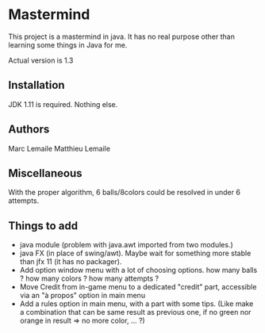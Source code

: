 # Mastermind

This project is a mastermind in java. It has no real purpose other than learning some things in Java for me.

Actual version is 1.3 

## Installation

JDK 1.11 is required. Nothing else.

## Authors

Marc Lemaile
Matthieu Lemaile

## Miscellaneous

With the proper algorithm, 6 balls/8colors could be resolved in under 6 attempts.

## Things to add

* java module (problem with java.awt imported from two modules.)
* java FX (in place of swing/awt). Maybe wait for something more stable than jfx 11 (it has no packager).
* Add option window menu with a lot of choosing options. how many balls ? how many colors ? how many attempts ?
* Move Credit from in-game menu to a dedicated "credit" part, accessible via an "à propos" option in main menu
* Add a rules option in main menu, with a part with some tips. (Like make a combination that can be same result as previous one, if no green nor orange in result => no more color, ... ?)